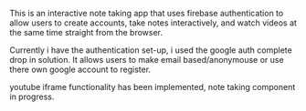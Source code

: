 This is an interactive note taking app that uses firebase authentication to allow users to create accounts, take notes interactively, and watch videos at the same time straight from the browser.

Currently i have the authentication set-up, i used the google auth complete drop in solution. It allows users to make email based/anonymouse or use there own google account to register.

youtube iframe functionality has been implemented, note taking component in progress.

